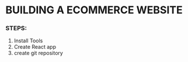 # BUILDING A ECOMMERCE WEBSITE

### STEPS:

1. Install Tools
2. Create React app
3. create git repository
